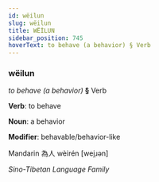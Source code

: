 ```yaml
---
id: wëilun
slug: wëilun
title: WËİLUN
sidebar_position: 745
hoverText: to behave (a behavior) § Verb
---
```


### wëilun

*to behave (a behavior)* **§** Verb

**Verb**: to behave

**Noun**: a behavior

**Modifier**: behavable/behavior-like

Mandarin 為人 wèirén [wei̯ɹən]

*Sino-Tibetan Language Family*